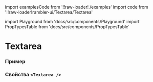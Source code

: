 import examplesCode from '!!raw-loader!./examples'
import code from '!!raw-loader!rambler-ui/Textarea/Textarea'

import Playground from 'docs/src/components/Playground'
import PropTypesTable from 'docs/src/components/PropTypesTable'

# Textarea

### Пример
<Playground code={examplesCode} />

### Свойства `<Textarea />`
<PropTypesTable code={code} />
